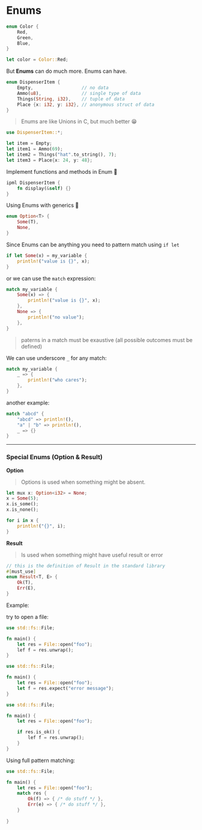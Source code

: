 # Enums

```rust
enum Color {
	Red,
	Green,
	Blue,
}

let color = Color::Red;
```


But **Enums** can do much more. Enums can have.

```rust
enum DispenserItem {
	Empty,                  // no data
	Ammo(u8),               // single type of data
	Things(String, i32),    // tuple of data
	Place {x: i32, y: i32}, // anonymous struct of data
}
```

> Enums are like Unions in C, but much better 😁️


```rust
use DispenserItem::*;

let item = Empty;
let item1 = Ammo(69);
let item2 = Things("hat".to_string(), 7);
let item3 = Place{x: 24, y: 48};
```


Implement functions and methods in Enum 🤯️

```rust
ipml DispenserItem {
	fn display(&self) {}
}
```


Using Enums with generics 🤯️

```rust
enum Option<T> {
	Some(T),
	None,
}
```


Since Enums can be anything you need to pattern match using `if let`

```rust
if let Some(x) = my_variable {
	println!("value is {}", x);
}
```

or we can use the `match` expression:

```rust
match my_variable {
	Some(x) => {
		println!("value is {}", x);
	},
	None => {
		println!("no value");
	},
}
```

> paterns in a match must be exaustive (all possible outcomes must be defined)

We can use underscore `_` for any match:

```rust
match my_variable {
	_ => {
		println!("who cares");
	},
}
```

another example:

```rust
match "abcd" {
	"abcd" => println!(),
	"a" | "b" => println!(),
	_ => {}
}
```

----

### Special Enums (Option & Result)


**Option**
> Options is used when something might be absent.


```rust
let mux x: Option<i32> = None;
x = Some(5);
x.is_some();
x.is_none();

for i in x {
	println!("{}", i);
}
```


**Result**
> Is used when something might have useful result or error


```rust
// this is the definition of Result in the standard library
#[must_use]
enum Result<T, E> {
	Ok(T),
	Err(E),
}
```


Example:

try to open a file:

```rust
use std::fs::File;

fn main() {
	let res = File::open("foo");
	lef f = res.unwrap();
}
```


```rust
use std::fs::File;

fn main() {
	let res = File::open("foo");
	let f = res.expect("error message");
}
```


```rust
use std::fs::File;

fn main() {
	let res = File::open("foo");

	if res.is_ok() {
		lef f = res.unwrap();	
	}
}
```


Using full pattern matching:

```rust
use std::fs::File;

fn main() {
	let res = File::open("foo");
	match res {
		Ok(f) => { /* do stuff */ },
		Err(e) => { /* do stuff */ },
	}
	
}
```
